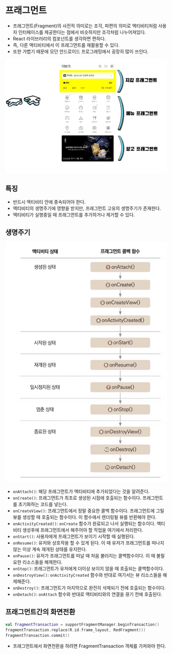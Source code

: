 # 프래그먼트

- 프래그먼트(Fragment)의 사전적 의미로는 조각, 파편의 의미로 액티비티처럼 사용자 인터페이스를 제공한다는 점에서 비슷하지만 조각처럼 나누어져있다.
- React 라이브러리의 컴포넌트를 생각하면 편하다.
- 즉, 다른 액티비티에서 이 프래그먼트를 재활용할 수 있다.
- 또한 가볍기 때문에 모던 안드로이드 프로그래밍에서 굉장히 많이 쓰인다.

![fragment](../images/fragment.png)

## 특징

- 반드시 액티비티 안에 종속되어야 한다.
- 액티비티의 생명주기에 영향을 받지만, 프래그먼트 고유의 생명주기가 존재한다.
- 액티비티가 실행중일 때 프래그먼트를 추가하거나 제거할 수 있다.

## 생명주기

![fragment-lifecycle](../images/fragment-lifecycle.png)

- `onAttach()`: 해당 프래그먼트가 액티비티에 추가되었다는 것을 알려준다.
- `onCreate()`: 프래그먼트가 최초로 생성된 시점에 호출되는 함수이다. 프래그먼트를 초기화하는 코드를 넣는다.
- `onCreateView()`: 프래그먼트에서 정말 중요한 콜백 함수이다. 프래그먼트에 그릴 뷰를 생성할 때 호출되는 함수이다. 이 함수에서 렌더링될 뷰를 반환해야 한다.
- `onActivityCreated()`: `onCreate` 함수가 완료되고 나서 실행되는 함수이다. 액티비티 생성후에 프래그먼트에서 해주어야 할 작업을 여기에서 처리한다.
- `onStart()`: 사용자에게 프래그먼트가 보이기 시작할 때 실행된다.
- `onResume()`: 유저와 상호작용 할 수 있게 된다. 이 때 유저가 프래그먼트를 떠나지 않는 이상 계속 재개된 상태를 유지한다.
- `onPause()`: 유저가 프래그먼트를 떠날 때 처음 불러지는 콜백함수이다. 이 때 불필요한 리소스들을 해제한다.
- `onStop()`: 프래그먼트가 유저에게 더이상 보이지 않을 때 호출되는 콜백함수이다.
- `onDestroyView()`: `onActivityCreated` 함수와 반대로 여기서는 뷰 리소스들을 해제해준다.
- `onDestroy()`: 프래그먼트가 마지막으로 완전히 삭제되기 전에 호출되는 함수이다.
- `onDetach()`: `onAttach` 함수와 반대로 액티비티와의 연결을 끊기 전에 호출된다.

## 프래그먼트간의 화면전환 

```kotlin
val fragmentTransaction = supportFragmentManager.beginTransaction()
fragmentTransaction.replace(R.id.frame_layout, RedFragment())
fragmentTransaction.commit()
```

- 프래그먼트에서 화면전환을 하려면 FragmentTransaction 객체를 가져와야 한다.